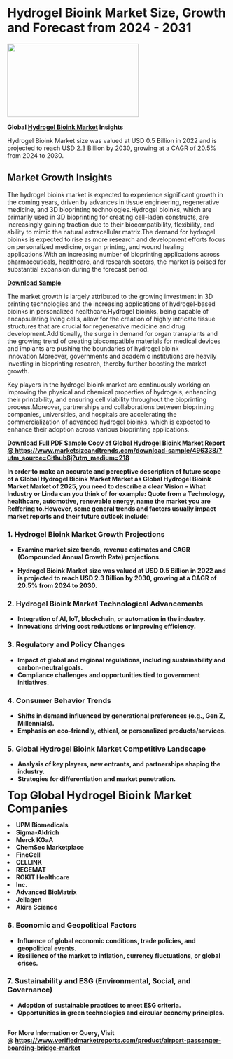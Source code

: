 <H1>Hydrogel Bioink Market Size, Growth and Forecast from 2024 - 2031</H1><img class="aligncenter size-medium wp-image-584254" src="https://thirdeyenews.in/wp-content/uploads/2024/09/Global-Market-Research-300x168.jpeg" alt="" width="300" height="168" /><p><strong>Global&nbsp;<a href="https://www.marketsizeandtrends.com/download-sample/496338/?utm_source=Github8j?utm_medium=218">Hydrogel Bioink Market</a> Insights</strong></p><p>Hydrogel Bioink Market size was valued at USD 0.5 Billion in 2022 and is projected to reach USD 2.3 Billion by 2030, growing at a CAGR of 20.5% from 2024 to 2030.</p><p><h2>Market Growth Insights</h2> <p>The hydrogel bioink market is expected to experience significant growth in the coming years, driven by advances in tissue engineering, regenerative medicine, and 3D bioprinting technologies.Hydrogel bioinks, which are primarily used in 3D bioprinting for creating cell-laden constructs, are increasingly gaining traction due to their biocompatibility, flexibility, and ability to mimic the natural extracellular matrix.The demand for hydrogel bioinks is expected to rise as more research and development efforts focus on personalized medicine, organ printing, and wound healing applications.With an increasing number of bioprinting applications across pharmaceuticals, healthcare, and research sectors, the market is poised for substantial expansion during the forecast period.</p> <p><strong><a href="#">Download Sample</a></strong></p> <p>The market growth is largely attributed to the growing investment in 3D printing technologies and the increasing applications of hydrogel-based bioinks in personalized healthcare.Hydrogel bioinks, being capable of encapsulating living cells, allow for the creation of highly intricate tissue structures that are crucial for regenerative medicine and drug development.Additionally, the surge in demand for organ transplants and the growing trend of creating biocompatible materials for medical devices and implants are pushing the boundaries of hydrogel bioink innovation.Moreover, governments and academic institutions are heavily investing in bioprinting research, thereby further boosting the market growth.</p> <p>Key players in the hydrogel bioink market are continuously working on improving the physical and chemical properties of hydrogels, enhancing their printability, and ensuring cell viability throughout the bioprinting process.Moreover, partnerships and collaborations between bioprinting companies, universities, and hospitals are accelerating the commercialization of advanced hydrogel bioinks, which is expected to enhance their adoption across various bioprinting applications.</p> <p><strong><a href="#"></p><p><span class=""><strong>Download Full PDF Sample Copy of Global Hydrogel Bioink Market Report</strong> @ <a href="https://www.marketsizeandtrends.com/download-sample/496338/?utm_source=Github8j?utm_medium=218" target="_blank">https://www.marketsizeandtrends.com/download-sample/496338/?utm_source=Github8j?utm_medium=218</a></span></p><p>In order to make an accurate and perceptive description of future scope of a Global&nbsp;Hydrogel Bioink Market Market as Global&nbsp;Hydrogel Bioink Market Market of 2025, you need to describe a clear Vision &ndash; What Industry or Linda can you think of for example: Quote from a Technology, healthcare, automotive, renewable energy, name the market you are Reffering to.However, some general trends and factors usually impact market reports and their future outlook include:</p><h3>1.&nbsp;<strong>Hydrogel Bioink Market Growth Projections</strong></h3><ul><li>Examine market size trends, revenue estimates and CAGR (Compounded Annual Growth Rate) projections.</li><li><p>Hydrogel Bioink Market size was valued at USD 0.5 Billion in 2022 and is projected to reach USD 2.3 Billion by 2030, growing at a CAGR of 20.5% from 2024 to 2030.</p></li></ul><h3>2.&nbsp;<strong>Hydrogel Bioink Market Technological Advancements</strong></h3><ul><li>Integration of AI, IoT, blockchain, or automation in the industry.</li><li>Innovations driving cost reductions or improving efficiency.</li></ul><h3>3.&nbsp;<strong>Regulatory and Policy Changes</strong></h3><ul><li>Impact of global and regional regulations, including sustainability and carbon-neutral goals.</li><li>Compliance challenges and opportunities tied to government initiatives.</li></ul><h3>4.&nbsp;<strong>Consumer Behavior Trends</strong></h3><ul><li>Shifts in demand influenced by generational preferences (e.g., Gen Z, Millennials).</li><li>Emphasis on eco-friendly, ethical, or personalized products/services.</li></ul><h3>5.&nbsp;<strong>Global Hydrogel Bioink Market Competitive Landscape</strong></h3><ul><li>Analysis of key players, new entrants, and partnerships shaping the industry.</li><li>Strategies for differentiation and market penetration.</li></ul><p data-pm-slice="1 1 []"><span style="color: inherit; font-family: inherit; font-size: 25px;">Top Global Hydrogel Bioink Market Companies</span></p><div class="" data-test-id=""><p><li>UPM Biomedicals</li><li> Sigma-Aldrich</li><li> Merck KGaA</li><li> ChemSec Marketplace</li><li> FineCell</li><li> CELLINK</li><li> REGEMAT</li><li> ROKIT Healthcare</li><li> Inc.</li><li> Advanced BioMatrix</li><li> Jellagen</li><li> Akira Science</li></p></div><h3>6.&nbsp;<strong>Economic and Geopolitical Factors</strong></h3><ul><li>Influence of global economic conditions, trade policies, and geopolitical events.</li><li>Resilience of the market to inflation, currency fluctuations, or global crises.</li></ul><h3>7.&nbsp;<strong>Sustainability and ESG (Environmental, Social, and Governance)</strong></h3><ul><li>Adoption of sustainable practices to meet ESG criteria.</li><li>Opportunities in green technologies and circular economy principles.</li></ul><h2><strong style="font-size: 14px;">For More Information or Query, Visit @&nbsp;</strong><a style="background-color: #ffffff; font-size: 14px;" href="https://www.marketsizeandtrends.com/report/hydrogel-bioink-market/" target="_blank">https://www.verifiedmarketreports.com/product/airport-passenger-boarding-bridge-market</a></h2>